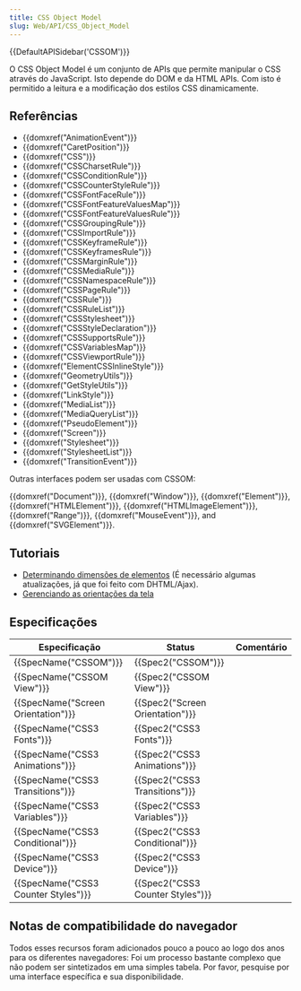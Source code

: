 ```yaml
---
title: CSS Object Model
slug: Web/API/CSS_Object_Model
---
```


{{DefaultAPISidebar('CSSOM')}}

O CSS Object Model é um conjunto de APIs que permite manipular o CSS através do JavaScript. Isto depende do DOM e da HTML APIs. Com isto é permitido a leitura e a modificação dos estilos CSS dinamicamente.

## Referências

- {{domxref("AnimationEvent")}}
- {{domxref("CaretPosition")}}
- {{domxref("CSS")}}
- {{domxref("CSSCharsetRule")}}
- {{domxref("CSSConditionRule")}}
- {{domxref("CSSCounterStyleRule")}}
- {{domxref("CSSFontFaceRule")}}
- {{domxref("CSSFontFeatureValuesMap")}}
- {{domxref("CSSFontFeatureValuesRule")}}
- {{domxref("CSSGroupingRule")}}
- {{domxref("CSSImportRule")}}
- {{domxref("CSSKeyframeRule")}}
- {{domxref("CSSKeyframesRule")}}
- {{domxref("CSSMarginRule")}}
- {{domxref("CSSMediaRule")}}
- {{domxref("CSSNamespaceRule")}}
- {{domxref("CSSPageRule")}}
- {{domxref("CSSRule")}}
- {{domxref("CSSRuleList")}}
- {{domxref("CSSStylesheet")}}
- {{domxref("CSSStyleDeclaration")}}
- {{domxref("CSSSupportsRule")}}
- {{domxref("CSSVariablesMap")}}
- {{domxref("CSSViewportRule")}}
- {{domxref("ElementCSSInlineStyle")}}
- {{domxref("GeometryUtils")}}
- {{domxref("GetStyleUtils")}}
- {{domxref("LinkStyle")}}
- {{domxref("MediaList")}}
- {{domxref("MediaQueryList")}}
- {{domxref("PseudoElement")}}
- {{domxref("Screen")}}
- {{domxref("Stylesheet")}}
- {{domxref("StylesheetList")}}
- {{domxref("TransitionEvent")}}

Outras interfaces podem ser usadas com CSSOM:

{{domxref("Document")}}, {{domxref("Window")}}, {{domxref("Element")}}, {{domxref("HTMLElement")}}, {{domxref("HTMLImageElement")}}, {{domxref("Range")}}, {{domxref("MouseEvent")}}, and {{domxref("SVGElement")}}.

## Tutoriais

- [Determinando dimensões de elementos](/pt-BR/docs/Determining_the_dimensions_of_elements) (É necessário algumas atualizações, já que foi feito com DHTML/Ajax).
- [Gerenciando as orientações da tela](/pt-BR/docs/WebAPI/Managing_screen_orientation)

## Especificações

| Especificação                                    | Status                                       | Comentário |
| ------------------------------------------------ | -------------------------------------------- | ---------- |
| {{SpecName("CSSOM")}}                     | {{Spec2("CSSOM")}}                     |            |
| {{SpecName("CSSOM View")}}             | {{Spec2("CSSOM View")}}             |            |
| {{SpecName("Screen Orientation")}}     | {{Spec2("Screen Orientation")}}     |            |
| {{SpecName("CSS3 Fonts")}}             | {{Spec2("CSS3 Fonts")}}             |            |
| {{SpecName("CSS3 Animations")}}         | {{Spec2("CSS3 Animations")}}         |            |
| {{SpecName("CSS3 Transitions")}}     | {{Spec2("CSS3 Transitions")}}     |            |
| {{SpecName("CSS3 Variables")}}         | {{Spec2("CSS3 Variables")}}         |            |
| {{SpecName("CSS3 Conditional")}}     | {{Spec2("CSS3 Conditional")}}     |            |
| {{SpecName("CSS3 Device")}}             | {{Spec2("CSS3 Device")}}             |            |
| {{SpecName("CSS3 Counter Styles")}} | {{Spec2("CSS3 Counter Styles")}} |            |

## Notas de compatibilidade do navegador

Todos esses recursos foram adicionados pouco a pouco ao logo dos anos para os diferentes navegadores: Foi um processo bastante complexo que não podem ser sintetizados em uma simples tabela. Por favor, pesquise por uma interface específica e sua disponibilidade.
